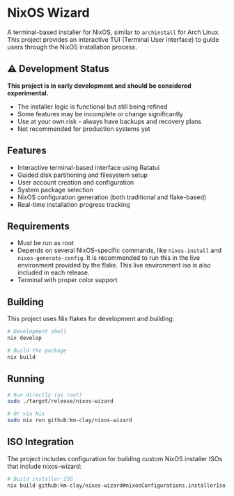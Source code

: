 # NixOS Wizard

A terminal-based installer for NixOS, similar to `archinstall` for Arch Linux. This project provides an interactive TUI (Terminal User Interface) to guide users through the NixOS installation process.

## ⚠️ Development Status

**This project is in early development and should be considered experimental.**

- The installer logic is functional but still being refined
- Some features may be incomplete or change significantly
- Use at your own risk - always have backups and recovery plans
- Not recommended for production systems yet

## Features

- Interactive terminal-based interface using Ratatui
- Guided disk partitioning and filesystem setup
- User account creation and configuration
- System package selection
- NixOS configuration generation (both traditional and flake-based)
- Real-time installation progress tracking

## Requirements

- Must be run as root
- Depends on several NixOS-specific commands, like `nixos-install` and `nixos-generate-config`. It is recommended to run this in the live environment provided by the flake. This live environment iso is also included in each release.
- Terminal with proper color support

## Building

This project uses Nix flakes for development and building:

```bash
# Development shell
nix develop

# Build the package
nix build
```

## Running

```bash
# Run directly (as root)
sudo ./target/release/nixos-wizard

# Or via Nix
sudo nix run github:km-clay/nixos-wizard
```

## ISO Integration

The project includes configuration for building custom NixOS installer ISOs that include nixos-wizard:

```bash
# Build installer ISO
nix build github:km-clay/nixos-wizard#nixosConfigurations.installerIso.config.system.build.isoImage
```
